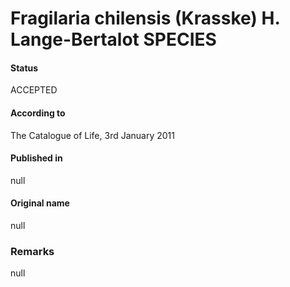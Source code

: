 Fragilaria chilensis (Krasske) H. Lange-Bertalot SPECIES
=======

#### Status
ACCEPTED

#### According to
The Catalogue of Life, 3rd January 2011

#### Published in
null

#### Original name
null

### Remarks
null